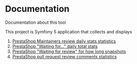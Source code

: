 # Documentation

Documentation about this tool

This project is Symfony 5 application that collects and displays

1. [PrestaShop Maintainers review daily stats statistics](https://github.com/prestashop/ps-project-metrics/blob/master/doc/review-daily-stats.md)
2. [PrestaShop "Waiting for..." daily total stats](https://github.com/prestashop/ps-project-metrics/blob/master/doc/waiting-daily-total-stats.md)
3. [PrestaShop "Waiting for review" for how long snapshots](https://github.com/prestashop/ps-project-metrics/blob/master/doc/pr-waiting-review-snapshot.md)
4. [PrestaShop pull request review comments statistics](https://github.com/prestashop/ps-project-metrics/blob/master/doc/review-comments-stats.md)
